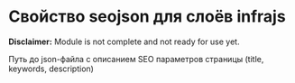 # Свойство seojson для слоёв infrajs
**Disclaimer:** Module is not complete and not ready for use yet.

Путь до json-файла с описанием SEO параметров страницы (title, keywords, description)